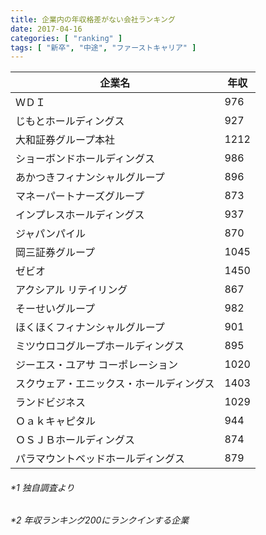 ```yaml
---
title: 企業内の年収格差がない会社ランキング
date: 2017-04-16
categories: [ "ranking" ]
tags: [ "新卒", "中途", "ファーストキャリア" ] 
---
```



|企業名|年収|
|------------------------------------------|------|
| ＷＤＩ                                   | 976  |
| じもとホールディングス                   | 927  |
| 大和証券グループ本社                     | 1212 |
| ショーボンドホールディングス             | 986  |
| あかつきフィナンシャルグループ           | 896  |
| マネーパートナーズグループ               | 873  |
| インプレスホールディングス               | 937  |
| ジャパンパイル                           | 870  |
| 岡三証券グループ                         | 1045 |
| ゼビオ                                   | 1450 |
| アクシアル リテイリング                  | 867  |
| そーせいグループ                         | 982  |
| ほくほくフィナンシャルグループ           | 901  |
| ミツウロコグループホールディングス       | 895  |
| ジーエス・ユアサ コーポレーション        | 1020 |
| スクウェア・エニックス・ホールディングス | 1403 |
| ランドビジネス                           | 1029 |
| Ｏａｋキャピタル                         | 944  |
| ＯＳＪＢホールディングス                 | 874  |
| パラマウントベッドホールディングス       | 879  |

<h6>*1 独自調査より</h>
<h6>*2 年収ランキング200にランクインする企業</h>